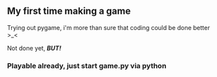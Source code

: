 ## My first time making a game
Trying out pygame, i'm more than sure that coding could be done better >_<

Not done yet, ***BUT!***

### Playable already, just start game.py via python
